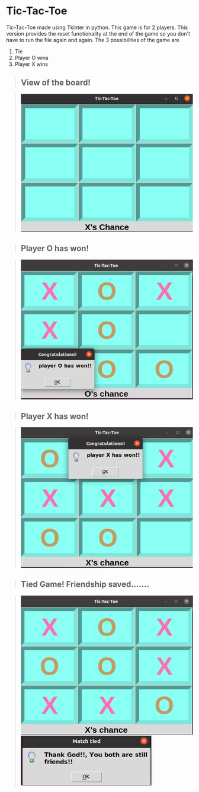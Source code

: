 # Tic-Tac-Toe

Tic-Tac-Toe made using Tkinter in python. This game is for 2 players. This version provides the reset functionality at the end of the game so you don't have to run the file again and again. The 3 possibilities of the game are 
1) Tie
2) Player O wins
3) Player X wins
                                                                     

>## View of the board!

> ![](https://github.com/meetpatel1311/Tic-Tac-Toe/blob/main/images/start_game.png)

>## Player O has won!

> ![](https://github.com/meetpatel1311/Tic-Tac-Toe/blob/main/images/player_O_won.png)

>## Player X has won!

> ![](https://github.com/meetpatel1311/Tic-Tac-Toe/blob/main/images/player_X_won.png)

>## Tied Game! Friendship saved.......

> ![](https://github.com/meetpatel1311/Tic-Tac-Toe/blob/main/images/Tie_front.png)
![](https://github.com/meetpatel1311/Tic-Tac-Toe/blob/main/images/tie_message.png)
